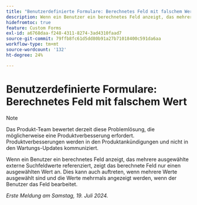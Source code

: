 ```yaml
---
title: "Benutzerdefinierte Formulare: Berechnetes Feld mit falschem Wert"
description: Wenn ein Benutzer ein berechnetes Feld anzeigt, das mehrere ausgewählte externe Suchfeldwerte referenziert, zeigt das berechnete Feld nur einen ausgewählten Wert an. Dies kann auch auftreten, wenn mehrere Werte ausgewählt sind und die Werte mehrmals angezeigt werden, wenn der Benutzer das Feld bearbeitet.
hidefromtoc: true
feature: Custom Forms
exl-id: a6768daa-f248-4311-8274-3ad4310faad7
source-git-commit: 79ffb8fc61d5dd80b91a27b71018400c591da6aa
workflow-type: tm+mt
source-wordcount: '132'
ht-degree: 24%

---
```


# Benutzerdefinierte Formulare: Berechnetes Feld mit falschem Wert

>[!NOTE]
>
>Das Produkt-Team bewertet derzeit diese Problemlösung, die möglicherweise eine Produktverbesserung erfordert. Produktverbesserungen werden in den Produktankündigungen und nicht in den Wartungs-Updates kommuniziert.

Wenn ein Benutzer ein berechnetes Feld anzeigt, das mehrere ausgewählte externe Suchfeldwerte referenziert, zeigt das berechnete Feld nur einen ausgewählten Wert an. Dies kann auch auftreten, wenn mehrere Werte ausgewählt sind und die Werte mehrmals angezeigt werden, wenn der Benutzer das Feld bearbeitet.

_Erste Meldung am Samstag, 19. Juli 2024._
